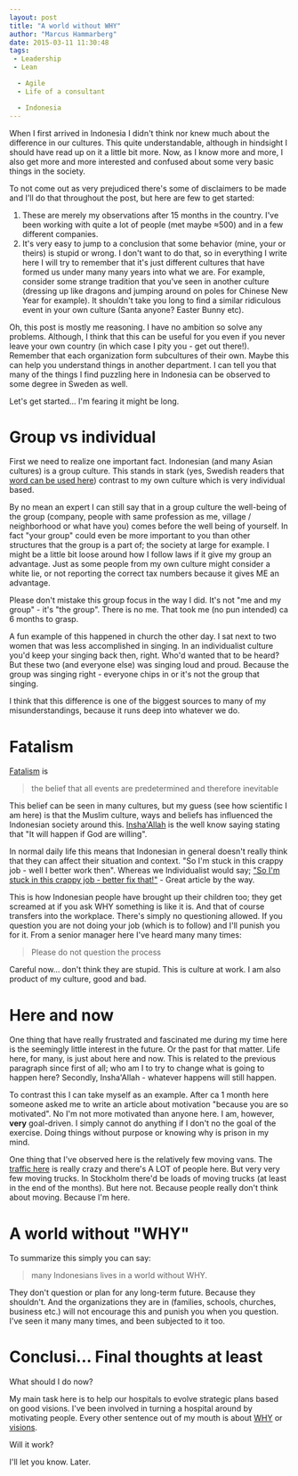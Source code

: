 ```yaml
---
layout: post
title: "A world without WHY"
author: "Marcus Hammarberg"
date: 2015-03-11 11:30:48
tags:
 - Leadership
 - Lean

  - Agile
  - Life of a consultant

  - Indonesia
---
```


When I first arrived in Indonesia I didn't think nor knew much about the difference in our cultures. This quite understandable, although in hindsight I should have read up on it a little bit more. Now, as I know more and more, I also get more and more interested and confused about some very basic things in the society.

To not come out as very prejudiced there's some of disclaimers to be made and I'll do that throughout the post, but here are few to get started:

1.	These are merely my observations after 15 months in the country. I've been working with quite a lot of people (met maybe ≈500) and in a few different companies.
2.	It's very easy to jump to a conclusion that some behavior (mine, your or theirs) is stupid or wrong. I don't want to do that, so in everything I write here I will try to remember that it's just different cultures that have formed us under many many years into what we are. For example, consider some strange tradition that you've seen in another culture (dressing up like dragons and jumping around on poles for Chinese New Year for example). It shouldn't take you long to find a similar ridiculous event in your own culture (Santa anyone? Easter Bunny etc).

Oh, this post is mostly me reasoning. I have no ambition so solve any problems. Although, I think that this can be useful for you even if you never leave your own country (in which case I pity you - get out there!). Remember that each organization form subcultures of their own. Maybe this can help you understand things in another department. I can tell you that many of the things I find puzzling here in Indonesia can be observed to some degree in Sweden as well.

Let's get started... I'm fearing it might be long.

<!-- excerpt-end -->

# Group vs individual
First we need to realize one important fact. Indonesian (and many Asian cultures) is a group culture. This stands in stark (yes, Swedish readers that [word can be used here](http://www.thefreedictionary.com/stark)) contrast to my own culture which is very individual based.

By no mean an expert I can still say that in a group culture the well-being of the group (company, people with same profession as me, village / neighborhood or what have you) comes before the well being of yourself. In fact "your group" could even be more important to you than other structures that the group is a part of; the society at large for example. I might be a little bit loose around how I follow laws if it give my group an advantage.
Just as some people from my own culture might consider a white lie, or not reporting the correct tax numbers because it gives ME an advantage.

Please don't mistake this group focus in the way I did. It's not "me and my group" - it's "the group". There is no me. That took me (no pun intended) ca 6 months to grasp.

A fun example of this happened in church the other day. I sat next to two women that was less accomplished in singing. In an individualist culture you'd keep your singing back then, right. Who'd wanted that to be heard? But these two (and everyone else) was singing loud and proud. Because the group was singing right - everyone chips in or it's not the group that singing.

I think that this difference is one of the biggest sources to many of my misunderstandings, because it runs deep into whatever we do.

# Fatalism
[Fatalism](https://www.google.com/search?q=fatalism&oq=fatalism) is
<blockquote>the belief that all events are predetermined and therefore inevitable</blockquote>

This belief can be seen in many cultures, but my guess (see how scientific I am here) is that the Muslim culture, ways and beliefs has influenced the Indonesian society around this. [Insha'Allah](http://en.wikipedia.org/wiki/Insha%27Allah) is the well know saying stating that "It will happen if God are willing".

In normal daily life this means that Indonesian in general doesn't really think that they can affect their situation and context. "So I'm stuck in this crappy job - well I better work then". Whereas we Individualist would say; ["So I'm stuck in this crappy job - better fix that!"](http://www.hanselman.com/blog/ChangingPerspectivesOnYourJobWillYouRenewYourBossForAnotherSeason.aspx) - Great article by the way.

This is how Indonesian people have brought up their children too; they get screamed at if you ask WHY something is like it is. And that of course transfers into the workplace. There's simply no questioning allowed. If you question you are not doing your job (which is to follow) and I'll punish you for it. From a senior manager here I've heard many many times:

<blockquote>Please do not question the process</blockquote>

Careful now... don't think they are stupid. This is culture at work. I am also product of my culture, good and bad.

# Here and now
One thing that have really frustrated and fascinated me during my time here is the seemingly little interest in the future. Or the past for that matter. Life here, for many, is just about here and now. This is related to the previous paragraph since first of all; who am I to try to change what is going to happen here? Secondly, Insha'Allah - whatever happens will still happen.

To contrast this I can take myself as an example. After ca 1 month here someone asked me to write an article about motivation "because you are so motivated". No I'm not more motivated than anyone here. I am, however, **very** goal-driven. I simply cannot do anything if I don't no the goal of the exercise. Doing things without purpose or knowing why is prison in my mind.

One thing that I've observed here is the relatively few moving vans. The <a href="http://www.marcusoft.net/2015/03/what-the-traffic-in-jakarta-taught-me-about-slack.html">traffic here</a> is really crazy and there's A LOT of people here. But very very few moving trucks. In Stockholm there'd be loads of moving trucks (at least in the end of the months).
But here not. Because people really don't think about moving. Because I'm here.

# A world without "WHY"
To summarize this simply you can say:
<blockquote>
	many Indonesians lives in a world without WHY.
</blockquote>

They don't question or plan for any long-term future. Because they shouldn't. And the organizations they are in (families, schools, churches, business etc.) will not encourage this and punish you when you question. I've seen it many many times, and been subjected to it too.

# Conclusi... Final thoughts at least
What should I do now?

My main task here is to help our hospitals to evolve strategic plans based on good visions. I've been involved in turning a hospital around by motivating people. Every other sentence out of my mouth is about <a href="www.marcusoft.net/2014/12/kenapa---even-in-good-times.html">WHY</a> or <a href="www.marcusoft.net/2014/10/vision-statements.html">visions</a>.

Will it work?

I'll let you know. Later.
